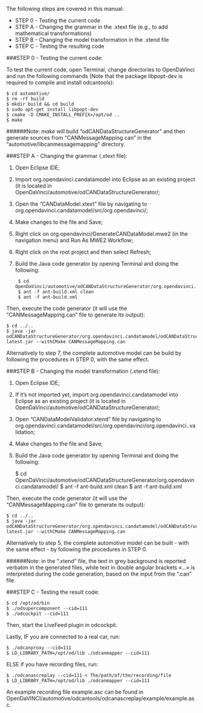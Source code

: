 The following steps are covered in this manual:

- STEP 0 - Testing the current code
- STEP A - Changing the grammar in the .xtext file (e.g., to add mathematical transformations)
- STEP B - Changing the model transformation in the .xtend file
- STEP C - Testing the resulting code


###STEP 0 - Testing the current code:

To test the current code, open Terminal, change directories to OpenDaVinci and run the following commands (Note that the package libpopt-dev is required to compile and install odcantools):

	$ cd automotive/
	$ rm -rf build 
	$ mkdir build && cd build
	$ sudo apt-get install libpopt-dev
	$ cmake -D CMAKE_INSTALL_PREFIX=/opt/od ..
	$ make

######Note: *make* will build “odCANDataStructureGenerator” and then generate sources from “CANMessageMapping.can” in the “automotive/libcanmessagemapping” directory.


###STEP A - Changing the grammar (.xtext file):

1. Open Eclipse IDE;
2. Import org.opendavinci.candatamodel into Eclipse as an existing project (it is located in OpenDaVinci/automotive/odCANDataStructureGenerator/; 
3. Open the “CANDataModel.xtext” file by navigating to org.opendavinci.candatamodel/src/org.opendavinci/;
4. Make changes to the file and Save;
5. Right click on org.opendavinci/GenerateCANDataModel.mwe2 (in the navigation menu) and Run As MWE2 Workflow;
6. Right click on the root project and then select Refresh;
7. Build the Java code generator by opening Terminal and doing the following:

        $ cd OpenDaVinci/automotive/odCANDataStructureGenerator/org.opendavinci.candatamodel/
        $ ant -f ant-build.xml clean
        $ ant -f ant-build.xml
	
Then, execute the code generator (it will use the “CANMessageMapping.can” file to generate its output):
	
	$ cd ../..
	$ java -jar odCANDataStructureGenerator/org.opendavinci.candatamodel/odCANDataStructureGenerator-latest.jar --withCMake CANMessageMapping.can


Alternatively to step 7, the complete automotive model can be build by following the procedures in STEP 0, with the same effect.
	


###STEP B - Changing the model transformation (.xtend file):

1. Open Eclipse IDE;
2. If it’s not imported yet, import org.opendavinci.candatamodel into Eclipse as an existing project (it is located in OpenDaVinci/automotive/odCANDataStructureGenerator/; 
3. Open “CANDataModelValidator.xtend” file by navigating to org.opendavinci.candatamodel/src/org.opendavinci/org.opendavinci..validation;
4. Make changes to the file and Save;
5. Build the Java code generator by opening Terminal and doing the following:

	$ cd OpenDaVinci/automotive/odCANDataStructureGenerator/org.opendavinci.candatamodel/
	$ ant -f ant-build.xml clean
	$ ant -f ant-build.xml
	
Then, execute the code generator (it will use the “CANMessageMapping.can” file to generate its output):
	
	$ cd ../..
	$ java -jar odCANDataStructureGenerator/org.opendavinci.candatamodel/odCANDataStructureGenerator-latest.jar --withCMake CANMessageMapping.can


Alternatively to step 5, the complete automotive model can be built - with the same effect - by following the procedures in STEP 0.


######Note: in the “.xtend” file, the text in grey background is reported verbatim in the generated files, while text in double angular brackets «...» is interpreted during the code generation, based on the input from the “.can” file.


###STEP C - Testing the result code:

	$ cd /opt/od/bin
	$ ./odsupercomponent --cid=111
	$ ./odcockpit --cid=111 

Then, start the LiveFeed plugin in odcockpit. 

Lastly, IF you are connected to a real car, run:

	$ ./odcanproxy --cid=111
	$ LD_LIBRARY_PATH=/opt/od/lib ./odcanmapper --cid=111

ELSE if you have recording files, run:

	$ ./odcanascreplay --cid=111 < The/path/of/the/recording/file
	$ LD_LIBRARY_PATH=/opt/od/lib ./odcanmapper --cid=111

An example recording file example.asc can be found in OpenDaVINCI/automotive/odcantools/odcanascreplay/example/example.asc.

